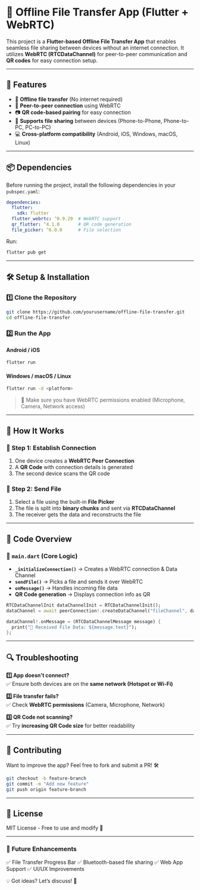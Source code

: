 # 📂 Offline File Transfer App (Flutter + WebRTC)

This project is a **Flutter-based Offline File Transfer App** that enables seamless file sharing between devices without an internet connection. It utilizes **WebRTC (RTCDataChannel)** for peer-to-peer communication and **QR codes** for easy connection setup.

---

## 🚀 Features
- 📡 **Offline file transfer** (No internet required)
- 🔗 **Peer-to-peer connection** using WebRTC
- 📷 **QR code-based pairing** for easy connection
- 📂 **Supports file sharing** between devices (Phone-to-Phone, Phone-to-PC, PC-to-PC)
- 💻 **Cross-platform compatibility** (Android, iOS, Windows, macOS, Linux)

---

## 📦 Dependencies

Before running the project, install the following dependencies in your `pubspec.yaml`:

```yaml
dependencies:
  flutter:
    sdk: flutter
  flutter_webrtc: ^0.9.29  # WebRTC support
  qr_flutter: ^4.1.0       # QR code generation
  file_picker: ^6.0.0      # File selection
```

Run:
```sh
flutter pub get
```

---

## 🛠️ Setup & Installation

### **1️⃣ Clone the Repository**
```sh
git clone https://github.com/yourusername/offline-file-transfer.git
cd offline-file-transfer
```

### **2️⃣ Run the App**
#### Android / iOS
```sh
flutter run
```
#### Windows / macOS / Linux
```sh
flutter run -d <platform>
```

> 📌 Make sure you have WebRTC permissions enabled (Microphone, Camera, Network access)

---

## 🔧 How It Works

### **📌 Step 1: Establish Connection**
1. One device creates a **WebRTC Peer Connection**
2. A **QR Code** with connection details is generated
3. The second device scans the QR code

### **📌 Step 2: Send File**
1. Select a file using the built-in **File Picker**
2. The file is split into **binary chunks** and sent via **RTCDataChannel**
3. The receiver gets the data and reconstructs the file

---

## 📝 Code Overview

### **📂 `main.dart` (Core Logic)**

- **`_initializeConnection()`** → Creates a WebRTC connection & Data Channel
- **`sendFile()`** → Picks a file and sends it over WebRTC
- **`onMessage()`** → Handles incoming file data
- **QR Code generation** → Displays connection info as QR

```dart
RTCDataChannelInit dataChannelInit = RTCDataChannelInit();
dataChannel = await peerConnection!.createDataChannel("fileChannel", dataChannelInit);

dataChannel!.onMessage = (RTCDataChannelMessage message) {
  print("📂 Received File Data: ${message.text}");
};
```

---

## 🔍 Troubleshooting

**1️⃣ App doesn't connect?**  
✅ Ensure both devices are on the **same network (Hotspot or Wi-Fi)**

**2️⃣ File transfer fails?**  
✅ Check **WebRTC permissions** (Camera, Microphone, Network)

**3️⃣ QR Code not scanning?**  
✅ Try **increasing QR Code size** for better readability

---

## 🤝 Contributing
Want to improve the app? Feel free to fork and submit a PR! 🛠️
```sh
git checkout -b feature-branch
git commit -m "Add new feature"
git push origin feature-branch
```

---

## 📜 License
MIT License - Free to use and modify 🎉

---

### 🎯 **Future Enhancements**
✅ File Transfer Progress Bar
✅ Bluetooth-based file sharing
✅ Web App Support
✅ UI/UX Improvements

💡 Got ideas? Let’s discuss! 🚀